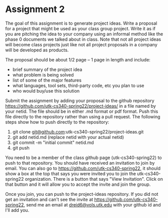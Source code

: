 # Assignment 2

The goal of this assignment is to generate project ideas. Write a proposal for a project that might be used as your class group project. Write it as if you are pitching the idea to your company using an informal method like the phase 0 documents we talked about in class. Note that not all project ideas will become class projects just like not all project proposals in a company will be developed as products.

The proposal should be about 1/2 page – 1 page in length and include:

- brief summary of the project idea
- what problem is being solved
- list of some of the major features
- what languages, tool sets, third-party code, etc you plan to use
- who would buy/use this solution

Submit the assignment by adding your proposal to the github repository https://github.com/utk-cs340-spring22/project-ideas/ in a file named by your netid. The file should be in either .md format or pdf format. Push this file directly to the repository rather than using a pull request. The following steps show how to push directly to the repository:
1. git clone git@github.com:utk-cs340-spring22/project-ideas.git
2. git add netid.md (replace netid with your actual netid)
3. git commit -m "initial commit" netid.md
4. git push

You need to be a member of the class github page (utk-cs340-spring22) to push to that repository. You should have received an invitation to join by email. You can also go to https://github.com/utk-cs340-spring22, it should show a box at the top that says you were invited you to join the utk-cs340-spring22 organization. There is a button that says "View Invitation". Click on that button and it will allow you to accept the invite and join the group.

Once you join, you can push to the project-ideas repository. If you did not get an invitation and can't see the invite at https://github.com/utk-cs340-spring22, send me an email at dreid6@vols.utk.edu with your github id and I'll add you. 

